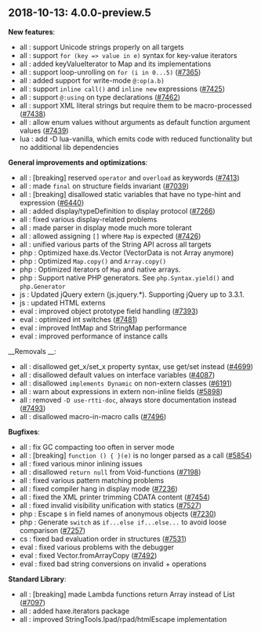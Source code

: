 
## 2018-10-13: 4.0.0-preview.5

__New features__:

* all : support Unicode strings properly on all targets
* all : support `for (key => value in e)` syntax for key-value iterators
* all : added keyValueIterator to Map and its implementations
* all : support loop-unrolling on `for (i in 0...5)` ([#7365](https://github.com/HaxeFoundation/haxe/issues/7365))
* all : added support for write-mode `@:op(a.b)`
* all : support `inline call()` and `inline new` expressions ([#7425](https://github.com/HaxeFoundation/haxe/issues/7425))
* all : support `@:using` on type declarations ([#7462](https://github.com/HaxeFoundation/haxe/issues/7462))
* all : support XML literal strings but require them to be macro-processed ([#7438](https://github.com/HaxeFoundation/haxe/issues/7438))
* all : allow enum values without arguments as default function argument values ([#7439](https://github.com/HaxeFoundation/haxe/issues/7439))
* lua : add -D lua-vanilla, which emits code with reduced functionality but no additional lib dependencies

__General improvements and optimizations__:

* all : [breaking] reserved `operator` and `overload` as keywords ([#7413](https://github.com/HaxeFoundation/haxe/issues/7413))
* all : made `final` on structure fields invariant ([#7039](https://github.com/HaxeFoundation/haxe/issues/7039))
* all : [breaking] disallowed static variables that have no type-hint and expression ([#6440](https://github.com/HaxeFoundation/haxe/issues/6440))
* all : added display/typeDefinition to display protocol ([#7266](https://github.com/HaxeFoundation/haxe/issues/7266))
* all : fixed various display-related problems
* all : made parser in display mode much more tolerant
* all : allowed assigning `[]` where `Map` is expected ([#7426](https://github.com/HaxeFoundation/haxe/issues/7426))
* all : unified various parts of the String API across all targets
* php : Optimized haxe.ds.Vector (VectorData is not Array anymore)
* php : Optimized `Map.copy()` and `Array.copy()`
* php : Optimized iterators of `Map` and native arrays.
* php : Support native PHP generators. See `php.Syntax.yield()` and `php.Generator`
* js : Updated jQuery extern (js.jquery.*). Supporting jQuery up to 3.3.1.
* js : updated HTML externs
* eval : improved object prototype field handling ([#7393](https://github.com/HaxeFoundation/haxe/issues/7393))
* eval : optimized int switches ([#7481](https://github.com/HaxeFoundation/haxe/issues/7481))
* eval : improved IntMap and StringMap performance
* eval : improved performance of instance calls

__Removals __:

* all : disallowed get_x/set_x property syntax, use get/set instead ([#4699](https://github.com/HaxeFoundation/haxe/issues/4699))
* all : disallowed default values on interface variables ([#4087](https://github.com/HaxeFoundation/haxe/issues/4087))
* all : disallowed `implements Dynamic` on non-extern classes ([#6191](https://github.com/HaxeFoundation/haxe/issues/6191))
* all : warn about expressions in extern non-inline fields ([#5898](https://github.com/HaxeFoundation/haxe/issues/5898))
* all : removed `-D use-rtti-doc`, always store documentation instead ([#7493](https://github.com/HaxeFoundation/haxe/issues/7493))
* all : disallowed macro-in-macro calls ([#7496](https://github.com/HaxeFoundation/haxe/issues/7496))

__Bugfixes__:

* all : fix GC compacting too often in server mode
* all : [breaking] `function () { }(e)` is no longer parsed as a call ([#5854](https://github.com/HaxeFoundation/haxe/issues/5854))
* all : fixed various minor inlining issues
* all : disallowed `return null` from Void-functions ([#7198](https://github.com/HaxeFoundation/haxe/issues/7198))
* all : fixed various pattern matching problems
* all : fixed compiler hang in display mode ([#7236](https://github.com/HaxeFoundation/haxe/issues/7236))
* all : fixed the XML printer trimming CDATA content ([#7454](https://github.com/HaxeFoundation/haxe/issues/7454))
* all : fixed invalid visibility unification with statics ([#7527](https://github.com/HaxeFoundation/haxe/issues/7527))
* php : Escape `$` in field names of anonymous objects ([#7230](https://github.com/HaxeFoundation/haxe/issues/7230))
* php : Generate `switch` as `if...else if...else...` to avoid loose comparison ([#7257](https://github.com/HaxeFoundation/haxe/issues/7257))
* cs : fixed bad evaluation order in structures ([#7531](https://github.com/HaxeFoundation/haxe/issues/7531))
* eval : fixed various problems with the debugger
* eval : fixed Vector.fromArrayCopy ([#7492](https://github.com/HaxeFoundation/haxe/issues/7492))
* eval : fixed bad string conversions on invalid + operations

__Standard Library__:

* all : [breaking] made Lambda functions return Array instead of List ([#7097](https://github.com/HaxeFoundation/haxe/issues/7097))
* all : added haxe.iterators package
* all : improved StringTools.lpad/rpad/htmlEscape implementation
